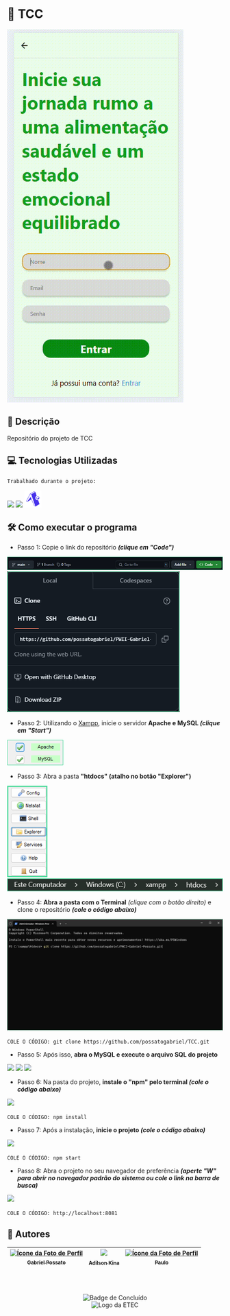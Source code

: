 # 🍇 TCC

<img src = "img/Demonstração.gif">

## 📰 Descrição

Repositório do projeto de TCC

## 💻 Tecnologias Utilizadas
`Trabalhado durante o projeto:`

<img src="https://cdn.jsdelivr.net/gh/devicons/devicon@latest/icons/php/php-original.svg" height = "40"/> <img src="https://cdn.jsdelivr.net/gh/devicons/devicon@latest/icons/react/react-original.svg" height = "40"/> <img src = "img/expo.svg" height = "40"/>
          
## 🛠️ Como executar o programa

* Passo 1: Copie o link do repositório ***(clique em "Code")***
<img src = "img/Passo1.jpg">
<img src = "img/Passo2.jpg">

* Passo 2: Utilizando o <a href = "https://www.apachefriends.org/pt_br/index.html">Xampp</a>, inicie o servidor **Apache e MySQL *(clique em "Start")***
<img src = "img/Passo3.1.jpg">

* Passo 3: Abra a pasta **"htdocs" (atalho no botão "Explorer")**
<img src = "img/Passo4.jpg">
<img src = "img/Passo50.jpg">

* Passo 4: **Abra a pasta com o Terminal** *(clique com o botão direito)* e clone o repositório ***(cole o código abaixo)*** 
<img src = "img/Passo4_1.jpg">

```COLE O CÓDIGO: git clone https://github.com/possatogabriel/TCC.git```

* Passo 5: Após isso, **abra o MySQL e execute o arquivo SQL do projeto**
<img src = "img/Passo10.jpg">
<img src = "img/Passo11.jpg">
<img src = "img/Passo12.jpg">

- Passo 6: Na pasta do projeto, **instale o "npm" pelo terminal *(cole o código abaixo)***
<img src = "img/Passo70.jpg">

```COLE O CÓDIGO: npm install```

- Passo 7: Após a instalação, **inicie o projeto *(cole o código abaixo)***
<img src = "img/Passo8.jpg">

```COLE O CÓDIGO: npm start```

- Passo 8: Abra o projeto no seu navegador de preferência ***(aperte "W" para abrir no navegador padrão do sistema ou cole o link na barra de busca)***
<img src = "img/Passo90.jpg">

```COLE O CÓDIGO: http://localhost:8081```

## 🙋 Autores
| [<img loading="lazy" src="https://avatars.githubusercontent.com/u/136634888?v=4" width=80 alt = "Ícone da Foto de Perfil"> <br> <sub> Gabriel Possato </sub>](https://github.com/possatogabriel) | [<img loading="lazy" src="https://avatars.githubusercontent.com/u/134547014?v=4" width=80><br><sub> Adilson Kina </sub>](https://github.com/Adilson-kina) | [<img loading="lazy" src="https://avatars.githubusercontent.com/u/146140027?v=4" width=80 alt = "Ícone da Foto de Perfil"> <br> <sub> Paulo </sub>](https://github.com/Paulinho598) |
| :---: | :---: | :---: |
<br>
<br>
<p align = "center"> <img alt="Badge de Concluído" src="https://img.shields.io/badge/STATUS%20%20%20%20%20%20%20%20%20%20%20%20%20%20%20-em desenvolvimento-blue?style=for-the-badge"> <br/> <img src = "img/etec1.png" height = "50" alt = "Logo da ETEC"> </p>
